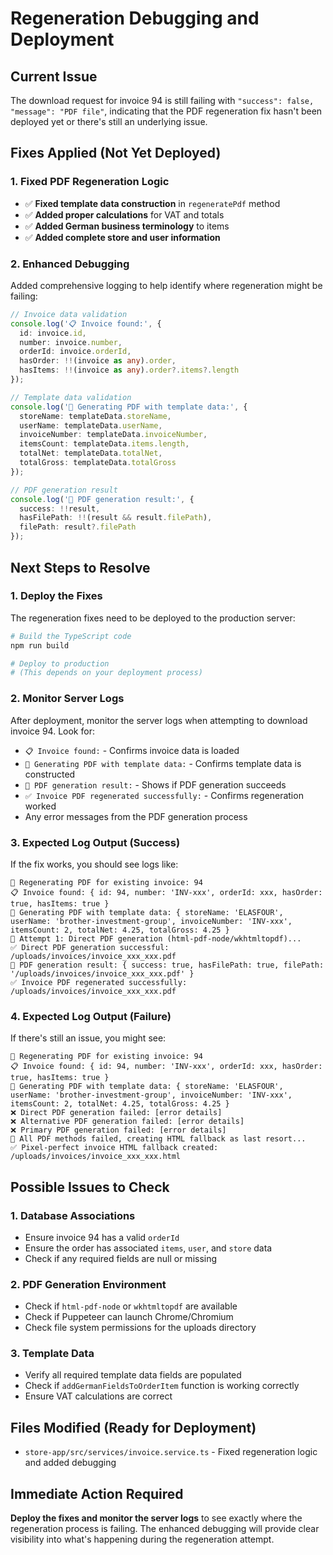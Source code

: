# Regeneration Debugging and Deployment

## Current Issue
The download request for invoice 94 is still failing with `"success": false, "message": "PDF file"`, indicating that the PDF regeneration fix hasn't been deployed yet or there's still an underlying issue.

## Fixes Applied (Not Yet Deployed)

### 1. Fixed PDF Regeneration Logic
- ✅ **Fixed template data construction** in `regeneratePdf` method
- ✅ **Added proper calculations** for VAT and totals
- ✅ **Added German business terminology** to items
- ✅ **Added complete store and user information**

### 2. Enhanced Debugging
Added comprehensive logging to help identify where regeneration might be failing:

```typescript
// Invoice data validation
console.log('📋 Invoice found:', {
  id: invoice.id,
  number: invoice.number,
  orderId: invoice.orderId,
  hasOrder: !!(invoice as any).order,
  hasItems: !!(invoice as any).order?.items?.length
});

// Template data validation
console.log('🔧 Generating PDF with template data:', {
  storeName: templateData.storeName,
  userName: templateData.userName,
  invoiceNumber: templateData.invoiceNumber,
  itemsCount: templateData.items.length,
  totalNet: templateData.totalNet,
  totalGross: templateData.totalGross
});

// PDF generation result
console.log('📄 PDF generation result:', {
  success: !!result,
  hasFilePath: !!(result && result.filePath),
  filePath: result?.filePath
});
```

## Next Steps to Resolve

### 1. Deploy the Fixes
The regeneration fixes need to be deployed to the production server:

```bash
# Build the TypeScript code
npm run build

# Deploy to production
# (This depends on your deployment process)
```

### 2. Monitor Server Logs
After deployment, monitor the server logs when attempting to download invoice 94. Look for:

- `📋 Invoice found:` - Confirms invoice data is loaded
- `🔧 Generating PDF with template data:` - Confirms template data is constructed
- `📄 PDF generation result:` - Shows if PDF generation succeeds
- `✅ Invoice PDF regenerated successfully:` - Confirms regeneration worked
- Any error messages from the PDF generation process

### 3. Expected Log Output (Success)
If the fix works, you should see logs like:

```
🔄 Regenerating PDF for existing invoice: 94
📋 Invoice found: { id: 94, number: 'INV-xxx', orderId: xxx, hasOrder: true, hasItems: true }
🔧 Generating PDF with template data: { storeName: 'ELASFOUR', userName: 'brother-investment-group', invoiceNumber: 'INV-xxx', itemsCount: 2, totalNet: 4.25, totalGross: 4.25 }
🔧 Attempt 1: Direct PDF generation (html-pdf-node/wkhtmltopdf)...
✅ Direct PDF generation successful: /uploads/invoices/invoice_xxx_xxx.pdf
📄 PDF generation result: { success: true, hasFilePath: true, filePath: '/uploads/invoices/invoice_xxx_xxx.pdf' }
✅ Invoice PDF regenerated successfully: /uploads/invoices/invoice_xxx_xxx.pdf
```

### 4. Expected Log Output (Failure)
If there's still an issue, you might see:

```
🔄 Regenerating PDF for existing invoice: 94
📋 Invoice found: { id: 94, number: 'INV-xxx', orderId: xxx, hasOrder: true, hasItems: true }
🔧 Generating PDF with template data: { storeName: 'ELASFOUR', userName: 'brother-investment-group', invoiceNumber: 'INV-xxx', itemsCount: 2, totalNet: 4.25, totalGross: 4.25 }
❌ Direct PDF generation failed: [error details]
❌ Alternative PDF generation failed: [error details]
❌ Primary PDF generation failed: [error details]
🔄 All PDF methods failed, creating HTML fallback as last resort...
✅ Pixel-perfect invoice HTML fallback created: /uploads/invoices/invoice_xxx_xxx.html
```

## Possible Issues to Check

### 1. Database Associations
- Ensure invoice 94 has a valid `orderId`
- Ensure the order has associated `items`, `user`, and `store` data
- Check if any required fields are null or missing

### 2. PDF Generation Environment
- Check if `html-pdf-node` or `wkhtmltopdf` are available
- Check if Puppeteer can launch Chrome/Chromium
- Check file system permissions for the uploads directory

### 3. Template Data
- Verify all required template data fields are populated
- Check if `addGermanFieldsToOrderItem` function is working correctly
- Ensure VAT calculations are correct

## Files Modified (Ready for Deployment)
- `store-app/src/services/invoice.service.ts` - Fixed regeneration logic and added debugging

## Immediate Action Required
**Deploy the fixes and monitor the server logs** to see exactly where the regeneration process is failing. The enhanced debugging will provide clear visibility into what's happening during the regeneration attempt.
